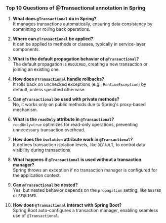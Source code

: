 ### Top 10 Questions of @Transactional annotation in Spring

1. **What does `@Transactional` do in Spring?**  
   It manages transactions automatically, ensuring data consistency by committing or rolling back operations.

2. **Where can `@Transactional` be applied?**  
   It can be applied to methods or classes, typically in service-layer components.

3. **What is the default propagation behavior of `@Transactional`?**  
   The default propagation is `REQUIRED`, creating a new transaction or joining an existing one.

4. **How does `@Transactional` handle rollbacks?**  
   It rolls back on unchecked exceptions (e.g., `RuntimeException`) by default, unless specified otherwise.

5. **Can `@Transactional` be used with private methods?**  
   No, it works only on public methods due to Spring's proxy-based mechanism.

6. **What is the `readOnly` attribute in `@Transactional`?**  
   `readOnly=true` optimizes for read-only operations, preventing unnecessary transaction overhead.

7. **How does the `isolation` attribute work in `@Transactional`?**  
   It defines transaction isolation levels, like `DEFAULT`, to control data visibility during transactions.

8. **What happens if `@Transactional` is used without a transaction manager?**  
   Spring throws an exception if no transaction manager is configured for the application context.

9. **Can `@Transactional` be nested?**  
   Yes, but nested behavior depends on the `propagation` setting, like `NESTED` or `REQUIRED`.

10. **How does `@Transactional` interact with Spring Boot?**  
    Spring Boot auto-configures a transaction manager, enabling seamless use of `@Transactional`.